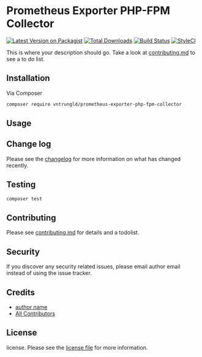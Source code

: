 # Prometheus Exporter PHP-FPM Collector

[![Latest Version on Packagist][ico-version]][link-packagist]
[![Total Downloads][ico-downloads]][link-downloads]
[![Build Status][ico-travis]][link-travis]
[![StyleCI][ico-styleci]][link-styleci]

This is where your description should go. Take a look at [contributing.md](contributing.md) to see a to do list.

## Installation

Via Composer

```bash
composer require vntrungld/prometheus-exporter-php-fpm-collector
```

## Usage

## Change log

Please see the [changelog](changelog.md) for more information on what has changed recently.

## Testing

```bash
composer test
```

## Contributing

Please see [contributing.md](contributing.md) for details and a todolist.

## Security

If you discover any security related issues, please email author email instead of using the issue tracker.

## Credits

- [author name][link-author]
- [All Contributors][link-contributors]

## License

license. Please see the [license file](license.md) for more information.

[ico-version]: https://img.shields.io/packagist/v/vntrungld/prometheus-exporter-php-fpm-collector.svg?style=flat-square
[ico-downloads]: https://img.shields.io/packagist/dt/vntrungld/prometheus-exporter-php-fpm-collector.svg?style=flat-square
[ico-travis]: https://img.shields.io/travis/vntrungld/prometheus-exporter-php-fpm-collector/master.svg?style=flat-square
[ico-styleci]: https://styleci.io/repos/12345678/shield

[link-packagist]: https://packagist.org/packages/vntrungld/prometheus-exporter-php-fpm-collector
[link-downloads]: https://packagist.org/packages/vntrungld/prometheus-exporter-php-fpm-collector
[link-travis]: https://travis-ci.org/vntrungld/prometheus-exporter-php-fpm-collector
[link-styleci]: https://styleci.io/repos/12345678
[link-author]: https://github.com/vntrungld
[link-contributors]: ../../contributors
